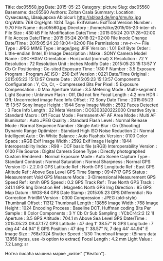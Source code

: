 Title: dsc05560.jpg
Date: 2015-05-23
Category: picture
Slug: dsc05560
Basename: dsc05560
Authors: Zoltan Csala
Summary:
Location: Сумисвалд, Швајцарска
Ablpicurl: http://abload.de/img/dmuhx.jpg
OrgWdth: 768
OrgHght: 1024
Tags:
ExifValues: ExifTool Version Number : 9.70
            File Name : dsc05560.jpg
            Directory : /home/slike/2015/05-23-inter-ch
            File Size : 430 kB
            File Modification Date/Time : 2015:05:24 20:17:28+02:00
            File Access Date/Time : 2015:05:24 20:18:32+02:00
            File Inode Change Date/Time : 2015:05:24 20:18:04+02:00
            File Permissions : rw-r--r--
            File Type : JPEG
            MIME Type : image/jpeg
            JFIF Version : 1.01
            Exif Byte Order : Little-endian (Intel, II)
            Image Description :
            Make : SONY
            Camera Model Name : DSC-HX5V
            Orientation : Horizontal (normal)
            X Resolution : 72
            Y Resolution : 72
            Resolution Unit : inches
            Modify Date : 2015:05:23 15:13:57
            Y Cb Cr Positioning : Co-sited
            Exposure Time : 1/30
            F Number : 3.5
            Exposure Program : Program AE
            ISO : 250
            Exif Version : 0221
            Date/Time Original : 2015:05:23 15:13:57
            Create Date : 2015:05:23 15:13:57
            Components Configuration : Y, Cb, Cr, -
            Compressed Bits Per Pixel : 5
            Exposure Compensation : 0
            Max Aperture Value : 3.5
            Metering Mode : Multi-segment
            Light Source : Unknown
            Flash : Off, Did not fire
            Focal Length : 4.2 mm
            HDR : Off; Uncorrected image
            Face Info Offset : 72
            Sony Date Time : 2015:05:23 15:13:57
            Sony Image Height : 1944
            Sony Image Width : 2592
            Faces Detected : 0
            Face Info Length : 32
            Meta Version : DC6303320222000
            Creative Style : Standard
            Macro : Off
            Focus Mode : Permanent-AF
            AF Area Mode : Multi
            AF Illuminator : Auto
            JPEG Quality : Standard
            Flash Level : Normal
            Release Mode : Normal
            Sequence Number : Single
            Anti-Blur : On (Shooting)
            Dynamic Range Optimizer : Standard
            High ISO Noise Reduction 2 : Normal
            Intelligent Auto : On
            White Balance : Auto
            Flashpix Version : 0100
            Color Space : sRGB
            Exif Image Width : 2592
            Exif Image Height : 1944
            Interoperability Index : R98 - DCF basic file (sRGB)
            Interoperability Version : 0100
            File Source : Digital Camera
            Scene Type : Directly photographed
            Custom Rendered : Normal
            Exposure Mode : Auto
            Scene Capture Type : Standard
            Contrast : Normal
            Saturation : Normal
            Sharpness : Normal
            GPS Version ID : 2.2.0.0
            GPS Latitude Ref : North
            GPS Longitude Ref : East
            GPS Altitude Ref : Above Sea Level
            GPS Time Stamp : 09:47:17
            GPS Status : Measurement Void
            GPS Measure Mode : 3-Dimensional Measurement
            GPS Speed Ref : km/h
            GPS Speed : 0.2
            GPS Track Ref : True North
            GPS Track : 341.1
            GPS Img Direction Ref : Magnetic North
            GPS Img Direction : 85
            GPS Map Datum : WGS-84
            GPS Date Stamp : 2015:05:23
            GPS Differential : No Correction
            PrintIM Version : 0300
            Compression : JPEG (old-style)
            Thumbnail Offset : 11312
            Thumbnail Length : 13856
            Image Width : 768
            Image Height : 1024
            Encoding Process : Baseline DCT, Huffman coding
            Bits Per Sample : 8
            Color Components : 3
            Y Cb Cr Sub Sampling : YCbCr4:2:2 (2 1)
            Aperture : 3.5
            GPS Altitude : 704.1 m Above Sea Level
            GPS Date/Time : 2015:05:23 09:47:17Z
            GPS Latitude : 47 deg 1' 38.57" N
            GPS Longitude : 7 deg 44' 44.94" E
            GPS Position : 47 deg 1' 38.57" N, 7 deg 44' 44.94" E
            Image Size : 768x1024
            Shutter Speed : 1/30
            Thumbnail Image : (Binary data 13856 bytes, use -b option to extract)
            Focal Length : 4.2 mm
            Light Value : 7.2
Lang: sr

Нотна писаћа машина марке „китон“ ("Keaton").
